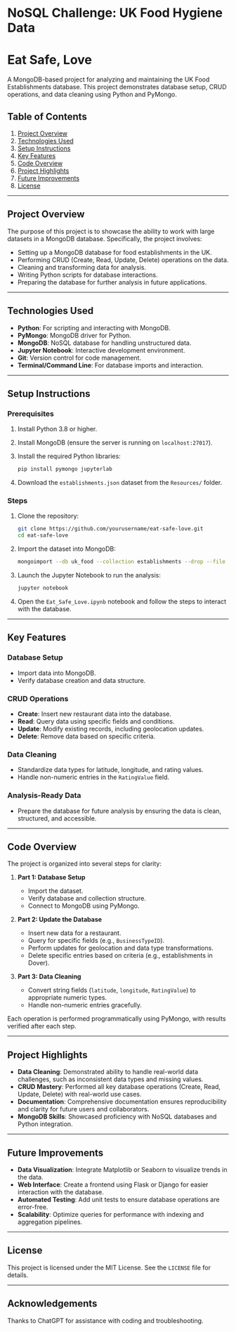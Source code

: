 # NoSQL Challenge: UK Food Hygiene Data

# Eat Safe, Love

A MongoDB-based project for analyzing and maintaining the UK Food Establishments database. This project demonstrates database setup, CRUD operations, and data cleaning using Python and PyMongo.

## Table of Contents
1. [Project Overview](#project-overview)
2. [Technologies Used](#technologies-used)
3. [Setup Instructions](#setup-instructions)
4. [Key Features](#key-features)
5. [Code Overview](#code-overview)
6. [Project Highlights](#project-highlights)
7. [Future Improvements](#future-improvements)
8. [License](#license)

---

## Project Overview

The purpose of this project is to showcase the ability to work with large datasets in a MongoDB database. Specifically, the project involves:
- Setting up a MongoDB database for food establishments in the UK.
- Performing CRUD (Create, Read, Update, Delete) operations on the data.
- Cleaning and transforming data for analysis.
- Writing Python scripts for database interactions.
- Preparing the database for further analysis in future applications.

---

## Technologies Used

- **Python**: For scripting and interacting with MongoDB.
- **PyMongo**: MongoDB driver for Python.
- **MongoDB**: NoSQL database for handling unstructured data.
- **Jupyter Notebook**: Interactive development environment.
- **Git**: Version control for code management.
- **Terminal/Command Line**: For database imports and interaction.

---

## Setup Instructions

### Prerequisites
1. Install Python 3.8 or higher.
2. Install MongoDB (ensure the server is running on `localhost:27017`).
3. Install the required Python libraries:
    ```bash
    pip install pymongo jupyterlab
    ```

4. Download the `establishments.json` dataset from the `Resources/` folder.

### Steps
1. Clone the repository:
    ```bash
    git clone https://github.com/yourusername/eat-safe-love.git
    cd eat-safe-love
    ```

2. Import the dataset into MongoDB:
    ```bash
    mongoimport --db uk_food --collection establishments --drop --file Resources/establishments.json
    ```

3. Launch the Jupyter Notebook to run the analysis:
    ```bash
    jupyter notebook
    ```

4. Open the `Eat_Safe_Love.ipynb` notebook and follow the steps to interact with the database.

---

## Key Features

### Database Setup
- Import data into MongoDB.
- Verify database creation and data structure.

### CRUD Operations
- **Create**: Insert new restaurant data into the database.
- **Read**: Query data using specific fields and conditions.
- **Update**: Modify existing records, including geolocation updates.
- **Delete**: Remove data based on specific criteria.

### Data Cleaning
- Standardize data types for latitude, longitude, and rating values.
- Handle non-numeric entries in the `RatingValue` field.

### Analysis-Ready Data
- Prepare the database for future analysis by ensuring the data is clean, structured, and accessible.

---

## Code Overview

The project is organized into several steps for clarity:

1. **Part 1: Database Setup**
   - Import the dataset.
   - Verify database and collection structure.
   - Connect to MongoDB using PyMongo.

2. **Part 2: Update the Database**
   - Insert new data for a restaurant.
   - Query for specific fields (e.g., `BusinessTypeID`).
   - Perform updates for geolocation and data type transformations.
   - Delete specific entries based on criteria (e.g., establishments in Dover).

3. **Part 3: Data Cleaning**
   - Convert string fields (`latitude`, `longitude`, `RatingValue`) to appropriate numeric types.
   - Handle non-numeric entries gracefully.

Each operation is performed programmatically using PyMongo, with results verified after each step.

---

## Project Highlights

- **Data Cleaning**: Demonstrated ability to handle real-world data challenges, such as inconsistent data types and missing values.
- **CRUD Mastery**: Performed all key database operations (Create, Read, Update, Delete) with real-world use cases.
- **Documentation**: Comprehensive documentation ensures reproducibility and clarity for future users and collaborators.
- **MongoDB Skills**: Showcased proficiency with NoSQL databases and Python integration.

---

## Future Improvements

- **Data Visualization**: Integrate Matplotlib or Seaborn to visualize trends in the data.
- **Web Interface**: Create a frontend using Flask or Django for easier interaction with the database.
- **Automated Testing**: Add unit tests to ensure database operations are error-free.
- **Scalability**: Optimize queries for performance with indexing and aggregation pipelines.

---

## License

This project is licensed under the MIT License. See the `LICENSE` file for details.

---

## Acknowledgements

Thanks to ChatGPT for assistance with coding and troubleshooting.
